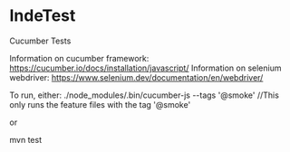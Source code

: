 # IndeTest
Cucumber Tests

Information on cucumber framework: https://cucumber.io/docs/installation/javascript/
Information on selenium webdriver: https://www.selenium.dev/documentation/en/webdriver/

To run, either:
./node_modules/.bin/cucumber-js --tags '@smoke' //This only runs the feature files with the tag '@smoke'

or

mvn test
